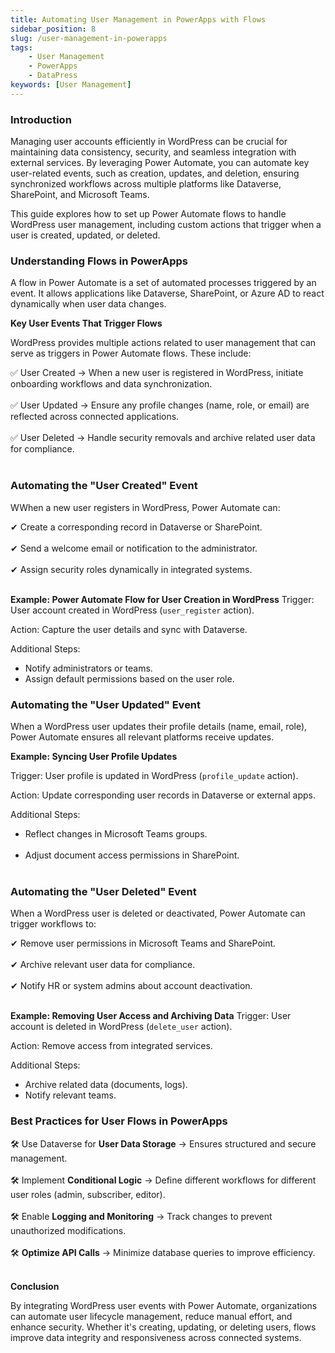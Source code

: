 ```yaml
---
title: Automating User Management in PowerApps with Flows
sidebar_position: 8
slug: /user-management-in-powerapps
tags:
    - User Management
    - PowerApps
    - DataPress
keywords: [User Management]  
---
```


### **Introduction**

Managing user accounts efficiently in WordPress can be crucial for maintaining data consistency, security, and seamless integration with external services. By leveraging Power Automate, you can automate key user-related events, such as creation, updates, and deletion, ensuring synchronized workflows across multiple platforms like Dataverse, SharePoint, and Microsoft Teams.

This guide explores how to set up Power Automate flows to handle WordPress user management, including custom actions that trigger when a user is created, updated, or deleted.

### **Understanding Flows in PowerApps**

A flow in Power Automate is a set of automated processes triggered by an event. It allows applications like Dataverse, SharePoint, or Azure AD to react dynamically when user data changes.

**Key User Events That Trigger Flows**

WordPress provides multiple actions related to user management that can serve as triggers in Power Automate flows. These include:

✅ User Created → When a new user is registered in WordPress, initiate onboarding workflows and data synchronization.<br></br>
✅ User Updated → Ensure any profile changes (name, role, or email) are reflected across connected applications. <br></br>
✅ User Deleted → Handle security removals and archive related user data for compliance. <br></br>

### Automating the "User Created" Event

WWhen a new user registers in WordPress, Power Automate can:

✔ Create a corresponding record in Dataverse or SharePoint. <br></br>
✔ Send a welcome email or notification to the administrator. <br></br>
✔ Assign security roles dynamically in integrated systems. <br></br>

**Example: Power Automate Flow for User Creation in WordPress**
Trigger: User account created in WordPress (`user_register` action).

Action: Capture the user details and sync with Dataverse.

Additional Steps:

- Notify administrators or teams.
- Assign default permissions based on the user role.

### Automating the "User Updated" Event

When a WordPress user updates their profile details (name, email, role), Power Automate ensures all relevant platforms receive updates.

**Example: Syncing User Profile Updates**

Trigger: User profile is updated in WordPress (`profile_update` action).

Action: Update corresponding user records in Dataverse or external apps.

Additional Steps:

- Reflect changes in Microsoft Teams groups.<br></br>
- Adjust document access permissions in SharePoint.<br></br>

### Automating the "User Deleted" Event

When a WordPress user is deleted or deactivated, Power Automate can trigger workflows to:

✔ Remove user permissions in Microsoft Teams and SharePoint. <br></br>
✔ Archive relevant user data for compliance. <br></br>
✔ Notify HR or system admins about account deactivation.<br></br>

**Example: Removing User Access and Archiving Data**
Trigger: User account is deleted in WordPress (`delete_user` action).

Action: Remove access from integrated services.

Additional Steps:

- Archive related data (documents, logs).
- Notify relevant teams.

### Best Practices for User Flows in PowerApps

🛠 Use Dataverse for **User Data Storage** → Ensures structured and secure management. <br></br>
🛠 Implement **Conditional Logic** → Define different workflows for different user roles (admin, subscriber, editor). <br></br>
🛠 Enable **Logging and Monitoring** → Track changes to prevent unauthorized modifications. <br></br>
🛠 **Optimize API Calls** → Minimize database queries to improve efficiency.<br></br>

**Conclusion**

By integrating WordPress user events with Power Automate, organizations can automate user lifecycle management, reduce manual effort, and enhance security. Whether it's creating, updating, or deleting users, flows improve data integrity and responsiveness across connected systems.
